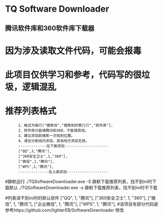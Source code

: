 # TQ Software Downloader
## 腾讯软件库和360软件库下载器

# 因为涉及读取文件代码，可能会报毒
# 此项目仅供学习和参考，代码写的很垃圾，逻辑混乱

# 推荐列表格式 
          1、格式为每行["搜索词","搜索到的第几行","软件库"], 
          2、软件库只能填腾讯和360，不能填其他。
          3、建议添加前搜索一次找到位置。
          4、请在分割线内添加，其他地方添加无效。
          -------------在下面添加--------------------
          ["QQ",3,"腾讯"],
          ["360安全卫士",1,"360"],
          ["微信",1,"腾讯"],
          ["WPS",1,"腾讯"],
          --------------在上面添加-------------------

#静默运行 
          ./TQSoftwareDownloader.exe -S 静默下载推荐列表，找不到ini时下载默认
          ./TQSoftwareDownloader.exe -s 静默下载推荐列表，找不到ini时不下载

#列表读不到ini时的默认软件
                           ["QQ", 1, "腾讯"],
                           ["360安全卫士", 1, "360"],
                           ["微信", 1, "腾讯"],
                           ["企业微信", 1, "腾讯"],
                           ["WPS", 1, "腾讯"], 
#该项目有部分代码是参考https://github.com/lighterEB/SoftwareDownloader    修改